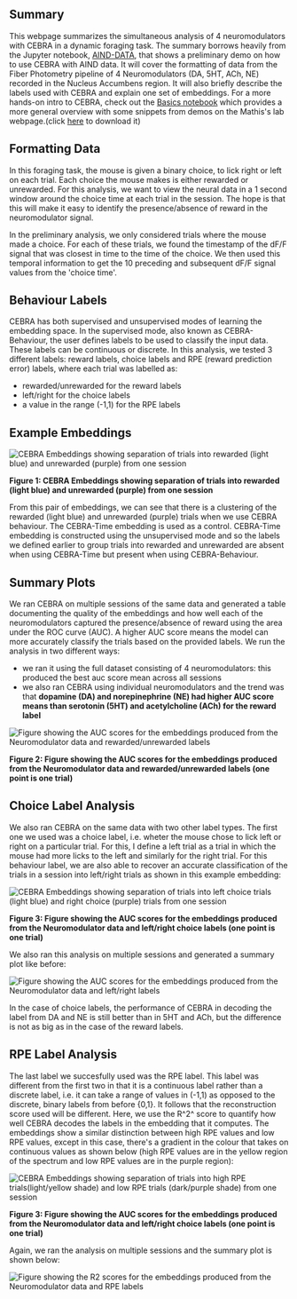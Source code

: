 ## Summary
This webpage summarizes the simultaneous analysis of 4 neuromodulators with CEBRA in a dynamic foraging task. The summary borrows heavily from the Jupyter notebook, [AIND-DATA](https://github.com/BrianNGitahi/CEBRA_Pack/blob/main/AIND-Data.ipynb), that shows a preliminary demo on how to use CEBRA with AIND data. It will cover the formatting of data from the Fiber Photometry pipeline of 4 Neuromodulators (DA, 5HT, ACh, NE) recorded in the Nucleus Accumbens region. It will also briefly describe the labels used with CEBRA and explain one set of embeddings. For a more hands-on intro to CEBRA, check out the [Basics notebook](https://github.com/BrianNGitahi/CEBRA_Pack/blob/main/Basics.ipynb) which provides a more general overview with some snippets from demos on the Mathis's lab webpage.(click [here](notebooks/Basics.ipynb) to download it)


## Formatting Data
In this foraging task, the mouse is given a binary choice, to lick right or left on each trial. Each choice the mouse makes is either rewarded or unrewarded. For this analysis, we want to view the neural data in a 1 second window around the choice time at each trial in the session. The hope is that this will make it easy to identify the presence/absence of reward in the neuromodulator signal.

In the preliminary analysis, we only considered trials where the mouse made a choice. For each of these trials, we found the timestamp of the dF/F signal that was closest in time to the time of the choice. We then used this temporal information to get the 10 preceding and subsequent dF/F signal values from the 'choice time'.

## Behaviour Labels
CEBRA has both supervised and unsupervised modes of learning the embedding space. In the supervised mode, also known as CEBRA-Behaviour, the user defines labels to be used to classify the input data. These labels can be continuous or discrete. In this analysis, we tested 3 different labels: reward labels, choice labels and RPE (reward prediction error) labels, where each trial was labelled as:
  - rewarded/unrewarded for the reward labels
  - left/right for the choice labels
  - a value in the range (-1,1) for the RPE labels

## Example Embeddings
![CEBRA Embeddings showing separation of trials into rewarded (light blue) and unrewarded (purple) from one session](r_embeds.png)

**Figure 1: CEBRA Embeddings showing separation of trials into rewarded (light blue) and unrewarded (purple) from one session**

From this pair of embeddings, we can see that there is a clustering of the rewarded (light blue) and unrewarded (purple) trials when we use CEBRA behaviour. The CEBRA-Time embedding is used as a control. CEBRA-Time embedding is constructed using the unsupervised mode and so the labels we defined earlier to group trials into rewarded and unrewarded are absent when using CEBRA-Time but present when using CEBRA-Behaviour.

## Summary Plots

We ran CEBRA on multiple sessions of the same data and generated a table documenting the quality of the embeddings and how well each of the neuromodulators captured the presence/absence of reward using the area under the ROC curve (AUC). A higher AUC score means the model can more accurately classify the trials based on the provided labels. We run the analysis in two different ways:
  - we ran it using the full dataset consisting of 4 neuromodulators: this produced the best auc score mean across all sessions
  - we also ran CEBRA using individual neuromodulators and the trend was that **dopamine (DA) and norepinephrine (NE) had higher AUC score means than serotonin (5HT) and acetylcholine (ACh) for the reward label**

![Figure showing the AUC scores for the embeddings produced from the Neuromodulator data and rewarded/unrewarded labels](reward.png)

**Figure 2: Figure showing the AUC scores for the embeddings produced from the Neuromodulator data and rewarded/unrewarded labels (one point is one trial)**

## Choice Label Analysis

We also ran CEBRA on the same data with two other label types. The first one we used was a choice label, i.e. wheter the mouse chose to lick left or right on a particular trial. For this, I define a left trial as a trial in which the mouse had more licks to the left and similarly for the right trial. For this behaviour label, we are also able to recover an accurate classification of the trials in a session into left/right trials as shown in this example embedding:

![CEBRA Embeddings showing separation of trials into left choice trials (light blue) and right choice (purple) trials from one session](c_embeds2.png)

**Figure 3: Figure showing the AUC scores for the embeddings produced from the Neuromodulator data and left/right choice labels (one point is one trial)**

We also ran this analysis on multiple sessions and generated a summary plot like before:

![Figure showing the AUC scores for the embeddings produced from the Neuromodulator data and left/right labels](choice.png)

In the case of choice labels, the performance of CEBRA in decoding the label from DA and NE is still better than in 5HT and ACh, but the difference is not as big as in the case of the reward labels.


## RPE Label Analysis

The last label we succesfully used was the RPE label. This label was different from the first two in that it is a continuous label rather than a discrete label, i.e. it can take a range of values in (-1,1) as opposed to the discrete, binary labels from before {0,1}. It follows that the reconstruction score used will be different. Here, we use the R^2^ score to quantify how well CEBRA decodes the labels in the embedding that it computes. The embeddings show a similar distinction between high RPE values and low RPE values, except in this case, there's a gradient in the colour that takes on continuous values as shown below (high RPE values are in the yellow region of the spectrum and low RPE values are in the purple region):

![CEBRA Embeddings showing separation of trials into high RPE trials(light/yellow shade) and low RPE trials (dark/purple shade) from one session](rpe_embeds2.png)

**Figure 3: Figure showing the AUC scores for the embeddings produced from the Neuromodulator data and left/right choice labels (one point is one trial)**

Again, we ran the analysis on multiple sessions and the summary plot is shown below:

![Figure showing the R2 scores for the embeddings produced from the Neuromodulator data and RPE labels](RPE.png)

